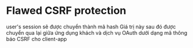 # Flawed CSRF protection

user's session sẽ được chuyển thành mã hash Giá trị này sau đó được chuyển qua lại giữa ứng dụng khách và dịch vụ OAuth dưới dạng mã thông báo CSRF cho client-app
